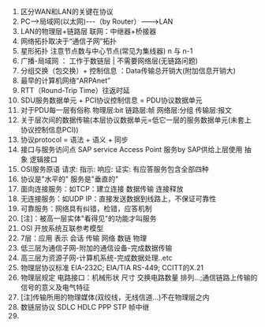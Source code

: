 1. 区分WAN和LAN的关键在协议
2. PC-->局域网(以太网)---（by Router）--->LAN
3. LAN的物理层+链路层 联网：中继器+桥接器
4. 网络拓扑取决于“通信子网”拓扑
5. 星形拓扑 注意节点数与中心节点(常见为集线器) n 与 n-1
6. 广播-局域网 ： 工作于数链层 | 不需要网络层(无链路问题)
7. 分组交换（包交换）+ 控制信息 ：Data传输总开销大(附加信息开销大)
8. 最早的计算机网络“ARPAnet”
9. RTT（Round-Trip Time）往返时延
10. SDU服务数据单元 + PCI协议控制信息 = PDU协议数据单元
11. 对于PDU每一层有俗称 物理层:bit 链路层:帧 网络层:分组 传输层:报文
12. 关于层次间的数据传输(本层协议数据单元=低它一层的服务数据单元(未套上协议控制信息PCI)) 
13. 协议protocol = 语法 + 语义 + 同步
14. 接口与服务访问点 SAP service Access Point 服务by SAP供给上层使用 抽象 逻辑接口
15. OSI服务原语 请求: 指示: 响应: 证实: 有应答服务包含全部四种
16. 协议是"水平的" 服务是"垂直的"
17. 面向连接服务：如TCP：建立连接 数据传输 连接释放
18. 无连接服务：如UDP IP：直接发送数据到线路上，不保证可靠性
19. 可靠服务：网络具有纠错，检错，应答机制
20. [注]：被高一层实体"看得见"的功能才叫服务
21. OSI 开放系统互联参考模型
22. 7层：应用 表示 会话 传输 网络 数链 物理 
23. 低三层为通信子网-附加的通信设备-完成数据传输
24. 高三层为资源子网-计算机系统-完成数据处理..etc
25. 物理层协议标准 EIA-232C; EIA/TIA RS-449; CCITT的X.21
26. 物理层规定 电路接口：机械形状 尺寸 交换电路数量 排列...;通信链路上传输的信号的意义及电气特征
27. [注]传输所用的物理媒体(双绞线，无线信道...)不在物理层之内
28. 数链层协议 SDLC HDLC PPP STP 帧中继
29. 